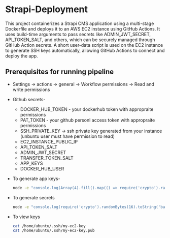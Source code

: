 # Strapi-Deployment

This project containerizes a Strapi CMS application using a multi-stage Dockerfile and deploys it to an AWS EC2 instance using GitHub Actions. It uses build-time arguments to pass secrets like ADMIN_JWT_SECRET, API_TOKEN_SALT, and others, which can be securely managed through GitHub Action secrets. A short user-data script is used on the EC2 instance to generate SSH keys automatically, allowing GitHub Actions to connect and deploy the app.

## Prerequisites for running pipeline

- Settings -> actions -> general -> Workflow permissions -> Read and write permissions

- Github secrets-
    - DOCKER_HUB_TOKEN - your dockerhub token with appropraite permissions
    - PAT_TOKEN - your github personl access token with appropraite permissions
    - SSH_PRIVATE_KEY -> ssh private key generated from your instance (unbuntu user must have permission to read)
    - EC2_INSTANCE_PUBLIC_IP
    - API_TOKEN_SALT
    - ADMIN_JWT_SECRET
    - TRANSFER_TOKEN_SALT
    - APP_KEYS
    - DOCKER_HUB_USER
 
- To generate app keys- 
    ```bash
    node -e "console.log(Array(4).fill().map(() => require('crypto').randomBytes(16).toString('base64')).join(','))"
    ```

- To generate secrets
    ```bash
    node -e "console.log(require('crypto').randomBytes(16).toString('base64'))"
    ```
- To view keys
    ```bash
    cat /home/ubuntu/.ssh/my-ec2-key
    cat /home/ubuntu/.ssh/my-ec2-key.pub
    ```
    